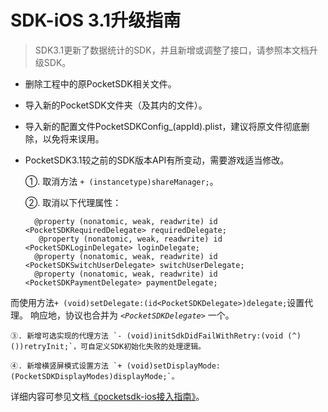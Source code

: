 # SDK-iOS 3.1升级指南  

> SDK3.1更新了数据统计的SDK，并且新增或调整了接口，请参照本文档升级SDK。

* 删除工程中的原PocketSDK相关文件。

* 导入新的PocketSDK文件夹（及其内的文件）。

* 导入新的配置文件PocketSDKConfig_(appId).plist，建议将原文件彻底删除，以免将来误用。

* PocketSDK3.1较之前的SDK版本API有所变动，需要游戏适当修改。

	①. 取消方法 `+ (instancetype)shareManager;`。

	②. 取消以下代理属性：

  		@property (nonatomic, weak, readwrite) id <PocketSDKRequiredDelegate> requiredDelegate;
 		 @property (nonatomic, weak, readwrite) id <PocketSDKLoginDelegate> loginDelegate;
  		@property (nonatomic, weak, readwrite) id <PocketSDKSwitchUserDelegate> switchUserDelegate;
  		@property (nonatomic, weak, readwrite) id <PocketSDKPaymentDelegate> paymentDelegate;
而使用方法`+ (void)setDelegate:(id<PocketSDKDelegate>)delegate;`设置代理。
响应地，协议也合并为 *`<PocketSDKDelegate>`* 一个。

	③. 新增可选实现的代理方法 `- (void)initSdkDidFailWithRetry:(void (^)())retryInit;`，可自定义SDK初始化失败的处理逻辑。

	④. 新增横竖屏模式设置方法 `+ (void)setDisplayMode:(PocketSDKDisplayModes)displayMode;`。

详细内容可参见文档[《pocketsdk-ios接入指南》](/Documents/docking.html)。